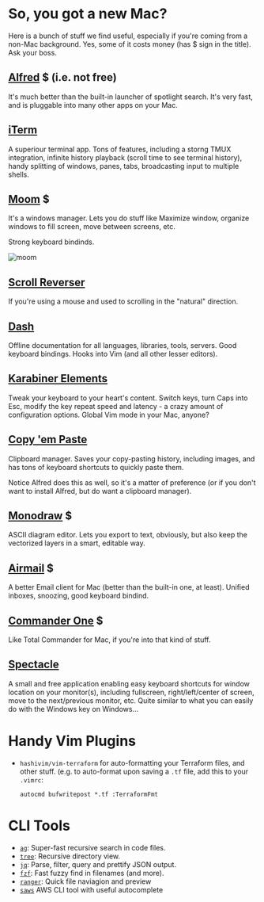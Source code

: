 # So, you got a new Mac?

Here is a bunch of stuff we find useful, especially if you're coming from a non-Mac background.
Yes, some of it costs money (has $ sign in the title). Ask your boss.

## [Alfred](https://www.alfredapp.com/) $ (i.e. not free)

It's much better than the built-in launcher of spotlight search. It's very fast, and is pluggable into many other apps on your Mac.

## [iTerm](https://www.iterm2.com/features.html)

A superiour terminal app. Tons of features, including a storng TMUX integration, infinite history playback (scroll time to see terminal history), handy splitting of windows, panes, tabs, broadcasting input to multiple shells.

## [Moom](https://manytricks.com/moom/) $

It's a windows manager. Lets you do stuff like Maximize window, organize windows to fill screen, move between screens, etc.

Strong keyboard bindinds.

![moom](https://manytricks.com/moom/images/grid.png)

## [Scroll Reverser](https://pilotmoon.com/link/scrollreverser)

If you're using a mouse and used to scrolling in the "natural" direction.

## [Dash](https://kapeli.com/dash)

Offline documentation for all languages, libraries, tools, servers. Good keyboard bindings. Hooks into Vim (and all other lesser editors).

## [Karabiner Elements](https://github.com/tekezo/Karabiner-Elements/blob/master/README.md)

Tweak your keyboard to your heart's content. Switch keys, turn Caps into Esc, modify the key repeat speed and latency - a crazy amount of configuration options. Global Vim mode in your Mac, anyone?

## [Copy 'em Paste](http://www.apprywhere.com/copy-em-paste.html)

Clipboard manager. Saves your copy-pasting history, including images, and has tons of keyboard shortcuts to quickly paste them.

Notice Alfred does this as well, so it's a matter of preference (or if you don't want to install Alfred, but do want a clipboard manager).

## [Monodraw](https://monodraw.helftone.com/) $

ASCII diagram editor. Lets you export to text, obviously, but also keep the vectorized layers in a smart, editable way.

## [Airmail](http://airmailapp.com/) $

A better Email client for Mac (better than the built-in one, at least). Unified inboxes, snoozing, good keyboard bindind.

## [Commander One](https://itunes.apple.com/us/app/commander-one-dual-pane-file-manager/id1035236694?mt=12) $

Like Total Commander for Mac, if you're into that kind of stuff.

## [Spectacle](https://www.spectacleapp.com/)

A small and free application enabling easy keyboard shortcuts for window location on your monitor(s), including fullscreen, right/left/center of screen, move to the next/previous monitor, etc. Quite similar to what you can easily do with the Windows key on Windows...

# Handy Vim Plugins

- `hashivim/vim-terraform` for auto-formatting your Terraform files, and other stuff.
    (e.g. to auto-format upon saving a `.tf` file, add this to your `.vimrc`:

      autocmd bufwritepost *.tf :TerraformFmt

# CLI Tools
* [`ag`](https://github.com/ggreer/the_silver_searcher): Super-fast recursive search in code files.
* [`tree`](http://brewformulas.org/Tree): Recursive directory view.
* [`jq`](https://stedolan.github.io/jq/): Parse, filter, query and prettify JSON output.
* [`fzf`](https://github.com/junegunn/fzf): Fast fuzzy find in filenames (and more).
* [`ranger`](https://github.com/ranger/ranger): Quick file naviagion and preview
* [`saws`](https://github.com/donnemartin/saws) AWS CLI tool with useful autocomplete

